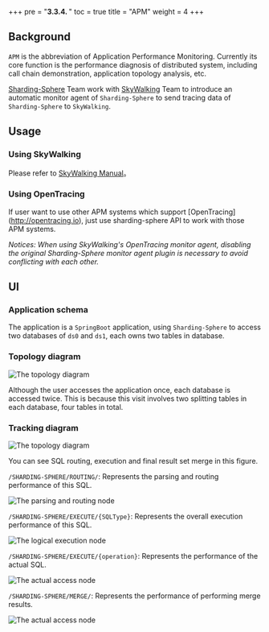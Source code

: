 +++
pre = "<b>3.3.4. </b>"
toc = true
title = "APM"
weight = 4
+++

## Background

`APM` is the abbreviation of Application Performance Monitoring. Currently its core function is the performance diagnosis of distributed system, including call chain demonstration, application topology analysis, etc.

[Sharding-Sphere](http://shardingsphere.io) Team work with [SkyWalking](http://skywalking.io) Team to introduce an automatic monitor agent of `Sharding-Sphere` to send tracing data of `Sharding-Sphere` to `SkyWalking`.

## Usage

### Using SkyWalking

Please refer to [SkyWalking Manual](https://github.com/OpenSkywalking/skywalking/wiki/Quick-start-chn)。

### Using OpenTracing

If user want to use other APM systems which support [OpenTracing] (http://opentracing.io), just use sharding-sphere API to work with those APM systems.

*Notices: When using SkyWalking's OpenTracing monitor agent, disabling the original Sharding-Sphere monitor agent plugin is necessary to avoid conflicting with each other.*

## UI

### Application schema

The application is a ` SpringBoot ` application, using ` Sharding-Sphere ` to access two databases of `ds0` and `ds1`, each owns two tables in database.

### Topology diagram

![The topology diagram](http://ovfotjrsi.bkt.clouddn.com/apm/apm-topology-new.png)

Although the user accesses the application once, each database is accessed twice. This is because this visit involves two splitting tables in each database, four tables in total.

### Tracking diagram

![The topology diagram](http://ovfotjrsi.bkt.clouddn.com/apm/apm-trace-new.png)

You can see SQL routing, execution and final result set merge in this figure.

`/SHARDING-SPHERE/ROUTING/`: Represents the parsing and routing performance of this SQL.

![The parsing and routing node](http://ovfotjrsi.bkt.clouddn.com/apm/apm-route-span.png)

`/SHARDING-SPHERE/EXECUTE/{SQLType}`: Represents the overall execution performance of this SQL.

![The logical execution node](http://ovfotjrsi.bkt.clouddn.com/apm/apm-execute-overall-span.png)

`/SHARDING-SPHERE/EXECUTE/{operation}`: Represents the performance of the actual SQL.

![The actual access node](http://ovfotjrsi.bkt.clouddn.com/apm/apm-execute-span.png)

`/SHARDING-SPHERE/MERGE/`: Represents the performance of performing merge results.

![The actual access node](http://ovfotjrsi.bkt.clouddn.com/apm/apm-merge-span.png)
